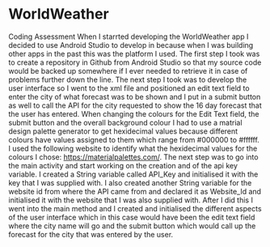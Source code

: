 # WorldWeather
Coding Assessment
When I starrted developing the WorldWeather app I decided to use Android Studio to develop in because when I was building other apps in the past this was the platform I used.
The first step I took was to create a repository in Github from Android Studio so that my source code would be backed up somewhere if I ever needed to retrieve it in case of problems further down the line.
The next step I took was to develop the user interface so I went to the xml file and positioned an edit text field to enter the city of what forecast was to be shown and I put in a submit button as well to call the API for the city requested to show the 16 day forecast that the user has entered. 
When changing the colours for the Edit Text field, the submit button and the overall background colour I had to use a matrial design palette generator to get hexidecimal values because different colours have values assigned to them which range from #000000 to #ffffff.  I used the following website to identify what the hexidecimal values for the colours I chose: https://materialpalettes.com/.
The next step was to go into the main activity and start working on the creation and of the api key variable.  I created a String variable called API_Key and initialised it with the key that I was supplied with.  I also created another String variable for the website id from where the API came from and declared it as Website_Id and initialised it with the website that I was also supplied with.  After I did this I went into the main method and I created and initialised the different aspects of the user interface which in this case would have been the edit text field where the city name will go and the submit button which would call up the forecast for the city that was entered by the user.     
